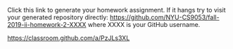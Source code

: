 Click this link to generate your homework assignment.
If it hangs try to visit your generated repository directly: https://github.com/NYU-CS9053/fall-2019-ii-homework-2-XXXX
where XXXX is your GitHub username.

https://classroom.github.com/a/PzJLs3XL





